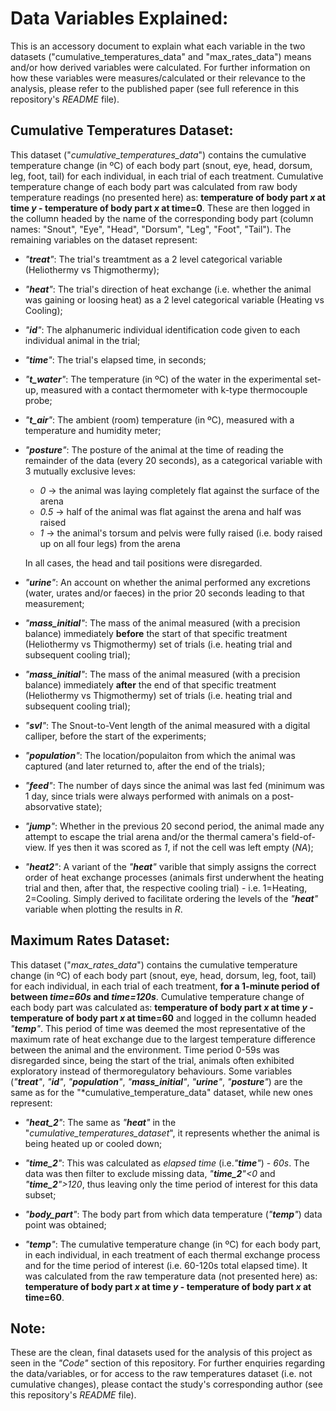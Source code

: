 # Data Variables Explained:

This is an accessory document to explain what each variable in the two datasets ("cumulative_temperatures_data" and "max_rates_data") means and/or how derived variables were calculated. For further information on how these variables were measures/calculated or their relevance to the analysis, please refer to the published paper (see full reference in this repository's *README* file).

## Cumulative Temperatures Dataset:

This dataset ("*cumulative_temperatures_data*") contains the cumulative temperature change (in ºC) of each body part (snout, eye, head, dorsum, leg, foot, tail) for each individual, in each trial of each treatment. Cumulative temperature change of each body part was calculated from raw body temperature readings (no presented here) as: **temperature of body part *x* at time *y* - temperature of body part *x* at time=0**. These are then logged in the collumn headed by the name of the corresponding body part (column names: "Snout", "Eye", "Head", "Dorsum", "Leg", "Foot", "Tail"). 
The remaining variables on the dataset represent:

  - *"**treat**"*: The trial's treamtment as a 2 level categorical variable (Heliothermy vs Thigmothermy);

  - *"**heat**"*: The trial's direction of heat exchange (i.e. whether the animal was gaining or loosing heat) as a 2 level categorical variable (Heating vs Cooling);
    
  - *"**id**"*: The alphanumeric individual identification code given to each individual animal in the trial;

  - *"**time**"*: The trial's elapsed time, in seconds;

  - *"**t_water**"*: The temperature (in ºC) of the water in the experimental set-up, measured with a contact thermometer with k-type thermocouple probe;

  - *"**t_air**"*: The ambient (room) temperature (in ºC), measured with a temperature and humidity meter;

  - *"**posture**"*: The posture of the animal at the time of reading the remainder of the data (every 20 seconds), as a categorical variable with 3 mutually exclusive leves:
    - *0* -> the animal was laying completely flat against the surface of the arena
    - *0.5* -> half of the animal was flat against the arena and half was raised
    - *1* -> the animal's torsum and pelvis were fully raised (i.e. body raised up on all four legs) from the arena
    
    In all cases, the head and tail positions were disregarded.
    
  - *"**urine**"*: An account on whether the animal performed any excretions (water, urates and/or faeces) in the prior 20 seconds leading to that measurement;

  - *"**mass_initial**"*: The mass of the animal measured (with a precision balance) immediately **before** the start of that specific treatment (Heliothermy vs Thigmothermy) set of trials (i.e. heating trial and subsequent cooling trial);

  - *"**mass_initial**"*: The mass of the animal measured (with a precision balance) immediately **after** the end of that specific treatment (Heliothermy vs Thigmothermy) set of trials (i.e. heating trial and subsequent cooling trial);

  - *"**svl**"*: The Snout-to-Vent length of the animal measured with a digital calliper, before the start of the experiments;

  - *"**population**"*: The location/populaiton from which the animal was captured (and later returned to, after the end of the trials);

  - *"**feed**"*: The number of days since the animal was last fed (minimum was 1 day, since trials were always performed with animals on a post-absorvative state);

  - *"**jump**"*: Whether in the previous 20 second period, the animal made any attempt to escape the trial arena and/or the thermal camera's field-of-view. If yes then it was scored as *1*, if not the cell was left empty (*NA*);

  - *"**heat2**"*: A variant of the *"**heat**"* varible that simply assigns the correct order of heat exchange processes (animals first underwhent the heating trial and then, after that, the respective cooling trial) - i.e. 1=Heating, 2=Cooling. Simply derived to facilitate ordering the levels of the *"**heat**"* variable when plotting the results in *R*.     


## Maximum Rates Dataset:

This dataset ("*max_rates_data*") contains the cumulative temperature change (in ºC) of each body part (snout, eye, head, dorsum, leg, foot, tail) for each individual, in each trial of each treatment, **for a 1-minute period of between *time=60s* and *time=120s***. Cumulative temperature change of each body part was calculated as: **temperature of body part *x* at time *y* - temperature of body part *x* at time=60** and logged in the collumn headed *"**temp**"*. This period of time was deemed the most representative of the maximum rate of heat exchange due to the largest temperature difference between the animal and the environment. Time period 0-59s was disregarded since, being the start of the trial, animals often exhibited exploratory instead of thermoregulatory behaviours. 
Some variables (*"**treat**"*, *"**id**"*, *"**population**"*, *"**mass_initial**"*, *"**urine**"*, *"**posture**"*) are the same as for the "*cumulative_temperature_data" dataset, while new ones represent:

  - *"**heat_2**"*: The same as *"**heat**"* in the "*cumulative_temperatures_dataset*", it represents whether the animal is being heated up or cooled down;

  - *"**time_2**"*: This was calculated as *elapsed time* (i.e.*"**time**"*) - *60s*. The data was then filter to exclude missing data, *"**time_2**"<0* and *"**time_2**">120*, thus leaving only the time period of interest for this data subset;

  - *"**body_part**"*: The body part from which data temperature (*"**temp**"*) data point was obtained;

  - *"**temp**"*: The cumulative temperature change (in ºC) for each body part, in each individual, in each treatment of each thermal exchange process and for the time period of interest (i.e. 60-120s total elapsed time). It was calculated from the raw temperature data (not presented here) as: **temperature of body part *x* at time *y* - temperature of body part *x* at time=60**.


## Note:
These are the clean, final datasets used for the analysis of this project as seen in the *"Code"* section of this repository.
For further enquiries regarding the data/variables, or for access to the raw temperatures dataset (i.e. not cumulative changes), please contact the study's corresponding author (see this repository's *README* file).
